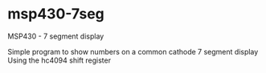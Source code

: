 msp430-7seg
===========

MSP430 - 7 segment display

Simple program to show numbers on a common cathode 7 segment display
Using the hc4094 shift register
